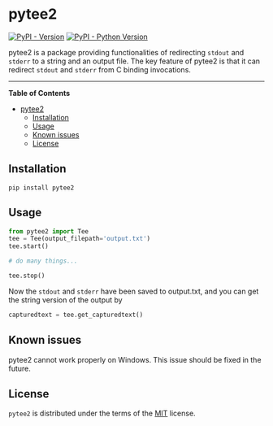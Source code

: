# pytee2

[![PyPI - Version](https://img.shields.io/pypi/v/pytee2.svg)](https://pypi.org/project/pytee2)
[![PyPI - Python Version](https://img.shields.io/pypi/pyversions/pytee2.svg)](https://pypi.org/project/pytee2)

pytee2 is a package providing functionalities of redirecting `stdout` and `stderr` to a string and an output file. The key feature of pytee2 is that it can redirect `stdout` and `stderr` from C binding invocations. 

-----

**Table of Contents**

- [pytee2](#pytee2)
  - [Installation](#installation)
  - [Usage](#usage)
  - [Known issues](#known-issues)
  - [License](#license)

## Installation

```console
pip install pytee2
```

## Usage

```Python
from pytee2 import Tee
tee = Tee(output_filepath='output.txt')
tee.start()

# do many things...

tee.stop()
```
Now the `stdout` and `stderr` have been saved to output.txt, and you can get the string version of the output by

```Python
capturedtext = tee.get_capturedtext()
```

## Known issues

pytee2 cannot work properly on Windows. This issue should be fixed in the future. 

## License

`pytee2` is distributed under the terms of the [MIT](https://spdx.org/licenses/MIT.html) license.
